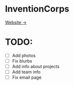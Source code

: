 # InventionCorps

[Website →](https://amadrzyk.github.io/InventionCorps/)


# TODO: 
- [ ] Add photos
- [ ] Fix blurbs
- [ ] Add info about projects
- [ ] Add team info
- [ ] Fix email page 
